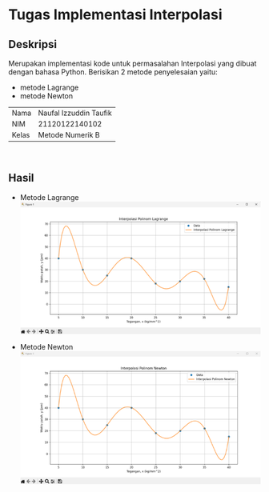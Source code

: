# Tugas Implementasi Interpolasi
## Deskripsi
Merupakan implementasi kode untuk permasalahan Interpolasi yang dibuat dengan bahasa Python. Berisikan 2 metode penyelesaian yaitu:
- metode Lagrange 
- metode Newton <br>

|   |   |
|---|---|
|Nama | Naufal Izzuddin Taufik |
|NIM | 21120122140102 |
|Kelas | Metode Numerik B| 
<br>

## Hasil
- Metode Lagrange <br> 
![Polinom-Lagrange](hasil/image.png)

- Metode Newton <br>
![Polinom-Newton](hasil/image-1.png)
